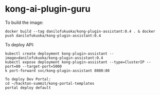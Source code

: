 # kong-ai-plugin-guru

To build the image:
```
docker build --tag danilofukuoka/kong-plugin-assistant:0.4 . & docker push danilofukuoka/kong-plugin-assistant:0.4
```

To deploy API:
```
kubectl create deployment kong-plugin-assistant --image=danilofukuoka/kong-plugin-assistant:0.4
kubectl expose deployment kong-plugin-assistant --type=ClusterIP --port=80 --target-port=5000
k port-forward svc/kong-plugin-assistant 8080:80
```

```
To deploy Dev Portal:
cd ~/hackton-summit/kong-portal-templates
portal deploy default
```